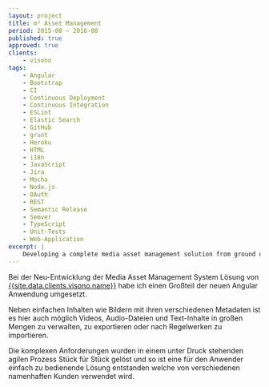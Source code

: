 ```yaml
---
layout: project
title: m³ Asset Management
period: 2015-08 – 2016-08
published: true
approved: true
clients:
    - visono
tags:
    - Angular
    - Bootstrap
    - CI
    - Continuous Deployment
    - Continuous Integration
    - ESLint
    - Elastic Search
    - GitHub
    - grunt
    - Heroku
    - HTML
    - i18n
    - JavaScript
    - Jira
    - Mocha
    - Node.js
    - OAuth
    - REST
    - Semantic Release
    - Semver
    - TypeScript
    - Unit-Tests
    - Web-Application
excerpt: |
    Developing a complete media asset management solution from ground up in angular. Services which consume OAuth2 REST API. Unit-Tests and Continuous Integration.
---
```

Bei der Neu-Entwicklung der Media Asset Management System Lösung von [{{site.data.clients.visono.name}}]({{site.data.clients.visono.url}}) habe ich einen Großteil der neuen Angular Anwendung umgesetzt.

Neben einfachen Inhalten wie Bildern mit ihren verschiedenen Metadaten ist es hier auch möglich Videos, Audio-Dateien und Text-Inhalte in großen Mengen zu verwalten, zu exportieren oder nach Regelwerken zu importieren.

Die komplexen Anforderungen wurden in einem unter Druck stehenden agilen Prozess Stück für Stück gelöst und so ist eine für den Anwender einfach zu bedienende Lösung entstanden welche von verschiedenen namenhaften Kunden verwendet wird.
